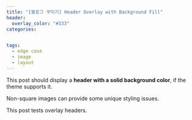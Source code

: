 ```yaml
---
title: "[블로그 꾸미기] Header Overlay with Background Fill"
header:
  overlay_color: "#333"
categories: 


tags:
  - edge case
  - image
  - layout
---
```


This post should display a **header with a solid background color**, if the theme supports it.

Non-square images can provide some unique styling issues.

This post tests overlay headers.